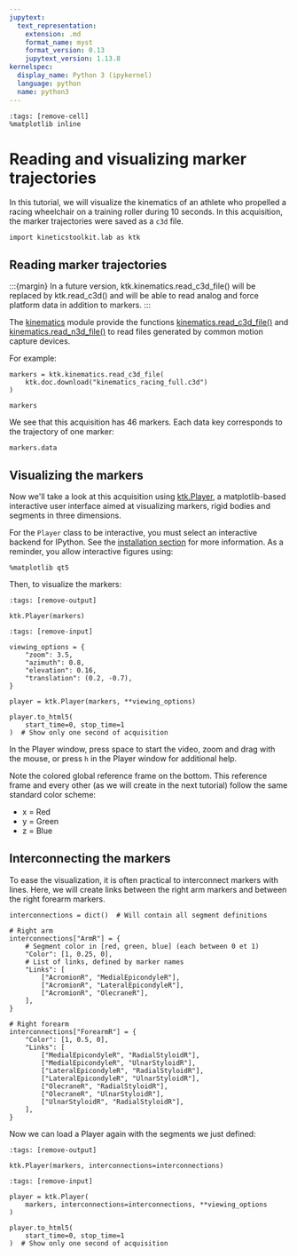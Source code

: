 ```yaml
---
jupytext:
  text_representation:
    extension: .md
    format_name: myst
    format_version: 0.13
    jupytext_version: 1.13.8
kernelspec:
  display_name: Python 3 (ipykernel)
  language: python
  name: python3
---
```


```{code-cell} ipython3
:tags: [remove-cell]
%matplotlib inline
```

# Reading and visualizing marker trajectories

In this tutorial, we will visualize the kinematics of an athlete who propelled a racing wheelchair on a training roller during 10 seconds. In this acquisition, the marker trajectories were saved as a `c3d` file.

```{code-cell} ipython3
import kineticstoolkit.lab as ktk
```

## Reading marker trajectories

:::{margin}
In a future version, ktk.kinematics.read_c3d_file() will be replaced by ktk.read_c3d() and will be able to read analog and force platform data in addition to markers.
:::

The [kinematics](api/kineticstoolkit.kinematics.rst) module provide the functions [kinematics.read_c3d_file()](api/kineticstoolkit.kinematics.read_c3d_file.rst) and [kinematics.read_n3d_file()](api/kineticstoolkit.kinematics.read_n3d_file.rst) to read files generated by common motion capture devices.

For example:

```{code-cell} ipython3
markers = ktk.kinematics.read_c3d_file(
    ktk.doc.download("kinematics_racing_full.c3d")
)

markers
```

We see that this acquisition has 46 markers. Each data key corresponds to the trajectory of one marker:

```{code-cell} ipython3
markers.data
```

## Visualizing the markers

Now we'll take a look at this acquisition using [ktk.Player](api/kineticstoolkit.Player.rst), a matplotlib-based interactive user interface aimed at visualizing markers, rigid bodies and segments in three dimensions.

For the `Player` class to be interactive, you must select an interactive backend for IPython. See the [installation section](ktk_installing.md) for more information. As a reminder, you allow interactive figures using:

```
%matplotlib qt5
```

Then, to visualize the markers:

```{code-cell} ipython3
:tags: [remove-output]

ktk.Player(markers)
```

```{code-cell} ipython3
:tags: [remove-input]

viewing_options = {
    "zoom": 3.5,
    "azimuth": 0.8,
    "elevation": 0.16,
    "translation": (0.2, -0.7),
}

player = ktk.Player(markers, **viewing_options)

player.to_html5(
    start_time=0, stop_time=1
)  # Show only one second of acquisition
```

In the Player window, press space to start the video, zoom and drag with the mouse, or press `h` in the Player window for additional help.

Note the colored global reference frame on the bottom. This reference frame and every other (as we will create in the next tutorial) follow the same standard color scheme:

- x = Red
- y = Green
- z = Blue

## Interconnecting the markers

To ease the visualization, it is often practical to interconnect markers with lines. Here, we will create links between the right arm markers and between the right forearm markers.

```{code-cell} ipython3
interconnections = dict()  # Will contain all segment definitions

# Right arm
interconnections["ArmR"] = {
    # Segment color in [red, green, blue] (each between 0 et 1)
    "Color": [1, 0.25, 0],
    # List of links, defined by marker names
    "Links": [
        ["AcromionR", "MedialEpicondyleR"],
        ["AcromionR", "LateralEpicondyleR"],
        ["AcromionR", "OlecraneR"],
    ],
}

# Right forearm
interconnections["ForearmR"] = {
    "Color": [1, 0.5, 0],
    "Links": [
        ["MedialEpicondyleR", "RadialStyloidR"],
        ["MedialEpicondyleR", "UlnarStyloidR"],
        ["LateralEpicondyleR", "RadialStyloidR"],
        ["LateralEpicondyleR", "UlnarStyloidR"],
        ["OlecraneR", "RadialStyloidR"],
        ["OlecraneR", "UlnarStyloidR"],
        ["UlnarStyloidR", "RadialStyloidR"],
    ],
}
```

Now we can load a Player again with the segments we just defined:

```{code-cell} ipython3
:tags: [remove-output]

ktk.Player(markers, interconnections=interconnections)
```

```{code-cell} ipython3
:tags: [remove-input]

player = ktk.Player(
    markers, interconnections=interconnections, **viewing_options
)

player.to_html5(
    start_time=0, stop_time=1
)  # Show only one second of acquisition
```
